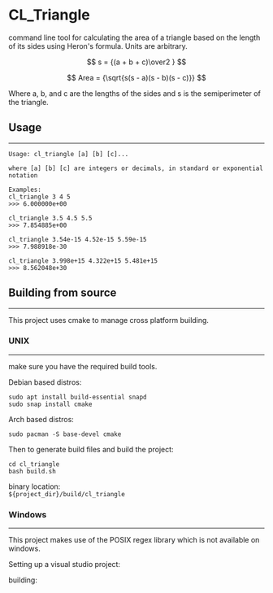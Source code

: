 # CL_Triangle

command line tool for calculating the area of a triangle based 
on the length of its sides using Heron's formula. Units are arbitrary.

$$ s = {(a + b + c)\over2 } $$

$$ Area = {\sqrt{s(s - a)(s - b)(s - c)}} $$

Where a, b, and c are the lengths of the sides and s is the semiperimeter of the triangle.

## Usage
---

```
Usage: cl_triangle [a] [b] [c]...

where [a] [b] [c] are integers or decimals, in standard or exponential notation

Examples: 
cl_triangle 3 4 5
>>> 6.000000e+00

cl_triangle 3.5 4.5 5.5
>>> 7.854885e+00

cl_triangle 3.54e-15 4.52e-15 5.59e-15
>>> 7.988918e-30

cl_triangle 3.998e+15 4.322e+15 5.481e+15
>>> 8.562048e+30
```

## Building from source
---

This project uses cmake to manage cross platform building.

### UNIX
---

make sure you have the required build tools.

Debian based distros:

```
sudo apt install build-essential snapd
sudo snap install cmake
```

Arch based distros:

```
sudo pacman -S base-devel cmake
```

Then to generate build files and build the project:

```
cd cl_triangle
bash build.sh
```

binary location: 
<br />
`${project_dir}/build/cl_triangle`

### Windows
---
This project makes use of the POSIX regex library which is not available on windows.

Setting up a visual studio project:

building:
